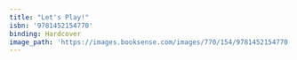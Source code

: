 ```yaml
---
title: "Let's Play!"
isbn: '9781452154770'
binding: Hardcover
image_path: 'https://images.booksense.com/images/770/154/9781452154770.jpg'
---
```



